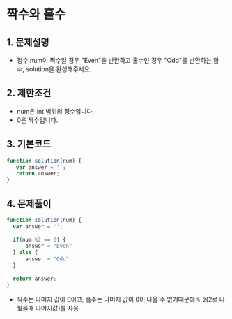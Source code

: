 # 짝수와 홀수

## 1. 문제설명
 + 정수 num이 짝수일 경우 "Even"을 반환하고 홀수인 경우 "Odd"를 반환하는 함수, solution을 완성해주세요.
  
## 2. 제한조건
 + num은 int 범위의 정수입니다.
 + 0은 짝수입니다.
   
 ## 3. 기본코드
 ``` JavaScript
 function solution(num) {
    var answer = '';
    return answer;
}
```
 
 ## 4. 문제풀이
  ``` JavaScript
 function solution(num) {
    var answer = '';
    
    if(num %2 == 0) {
        answer = "Even"
    } else {
        answer = "Odd"
    }
    
    return answer;
}
```

- 짝수는 나머지 값이 0이고, 홀수는 나머지 값이 0이 나올 수 없기때문에 ```% 2```(2로 나눴을때 나머지값)를 사용
